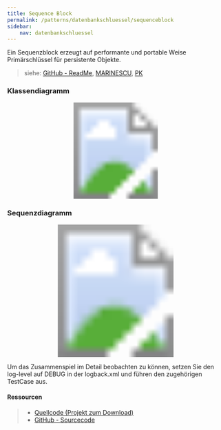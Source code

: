 ```yaml
---
title: Sequence Block
permalink: /patterns/datenbankschluessel/sequenceblock
sidebar:
    nav: datenbankschluessel
---
```


Ein Sequenzblock erzeugt auf performante und portable Weise Primärschlüssel für persistente Objekte.

> siehe: [GitHub - ReadMe](https://github.com/KarlEilebrecht/patterns-kompakt-code/blob/main/src/test/java/de/calamanari/pk/sequenceblock/README.md), [MARINESCU](/literature#marinescu), [PK](/literature#pk)

### Klassendiagramm

<svg version="1.1" xmlns="http://www.w3.org/2000/svg" xmlns:xlink="http://www.w3.org/1999/xlink" viewBox="0 0 667 296">
<image width="667" height="296" xlink:href="/images/patterns/sequenceblock/sequence_block_cn.png"></image> <a xlink:href="https://github.com/KarlEilebrecht/patterns-kompakt-code/blob/main/src/main/java/de/calamanari/pk/sequenceblock/SequenceBlockCache.java">
<rect x="216" y="35" fill="#fff" opacity="0" width="195" height="82"></rect>
</a><a xlink:href="https://github.com/KarlEilebrecht/patterns-kompakt-code/blob/main/src/main/java/de/calamanari/pk/sequenceblock/SequenceBlock.java">
<rect x="216" y="187" fill="#fff" opacity="0" width="195" height="83"></rect>
</a>
</svg>

### Sequenzdiagramm

<svg version="1.1" xmlns="http://www.w3.org/2000/svg" xmlns:xlink="http://www.w3.org/1999/xlink" viewBox="0 0 766 467">
<image width="766" height="467" xlink:href="/images/patterns/sequenceblock/sequence_block_dn.png"></image> <a xlink:href="https://github.com/KarlEilebrecht/patterns-kompakt-code/blob/main/src/main/java/de/calamanari/pk/sequenceblock/SequenceBlockCache.java">
<rect x="183" y="0" fill="#fff" opacity="0" width="112" height="467"></rect>
</a><a xlink:href="https://github.com/KarlEilebrecht/patterns-kompakt-code/blob/main/src/main/java/de/calamanari/pk/sequenceblock/SequenceBlock.java">
<rect x="466" y="0" fill="#fff" opacity="0" width="90" height="467"></rect>
</a>
</svg>

Um das Zusammenspiel im Detail beobachten zu können, setzen Sie den log-level auf DEBUG in der logback.xml und führen den zugehörigen TestCase aus.

#### Ressourcen

> * [Quellcode (Projekt zum Download)](/patterns#codebeispiele)
> * [GitHub - Sourcecode](https://github.com/KarlEilebrecht/patterns-kompakt-code/tree/main/src/main/java/de/calamanari/pk/sequenceblock)